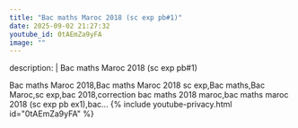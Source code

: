 ```yaml
---
title: "Bac maths Maroc 2018 (sc exp pb#1)"
date: 2025-09-02 21:27:32 
youtube_id: 0tAEmZa9yFA
image: ""
---
```

description: |
  Bac maths Maroc 2018 (sc exp pb#1)
  
  
  Bac maths Maroc 2018,Bac maths Maroc 2018 sc exp,Bac maths,Bac Maroc,sc exp,bac 2018,correction bac maths 2018 maroc,bac maths maroc 2018 (sc exp pb ex1),bac...
{% include youtube-privacy.html id="0tAEmZa9yFA" %}
